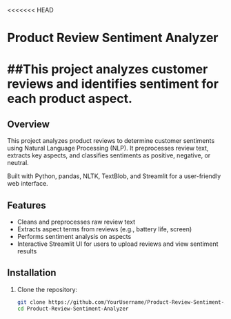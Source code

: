 <<<<<<< HEAD
# Product Review Sentiment Analyzer

##This project analyzes customer reviews and identifies sentiment for each product aspect.
=======


## Overview
This project analyzes product reviews to determine customer sentiments using Natural Language Processing (NLP). It preprocesses review text, extracts key aspects, and classifies sentiments as positive, negative, or neutral.

Built with Python, pandas, NLTK, TextBlob, and Streamlit for a user-friendly web interface.

## Features
- Cleans and preprocesses raw review text
- Extracts aspect terms from reviews (e.g., battery life, screen)
- Performs sentiment analysis on aspects
- Interactive Streamlit UI for users to upload reviews and view sentiment results

## Installation

1. Clone the repository:
   ```bash
   git clone https://github.com/YourUsername/Product-Review-Sentiment-Analyzer.git
   cd Product-Review-Sentiment-Analyzer
